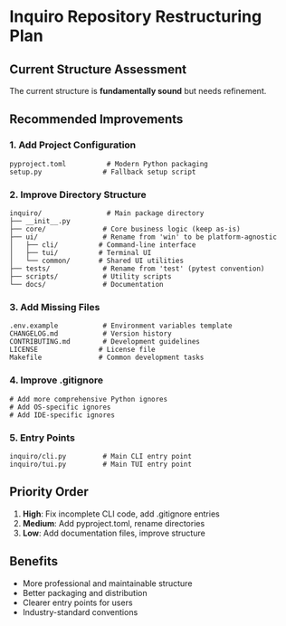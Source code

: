 # Inquiro Repository Restructuring Plan

## Current Structure Assessment
The current structure is **fundamentally sound** but needs refinement.

## Recommended Improvements

### 1. Add Project Configuration
```
pyproject.toml          # Modern Python packaging
setup.py               # Fallback setup script
```

### 2. Improve Directory Structure
```
inquiro/                # Main package directory
├── __init__.py
├── core/              # Core business logic (keep as-is)
├── ui/                # Rename from 'win' to be platform-agnostic
│   ├── cli/          # Command-line interface
│   ├── tui/          # Terminal UI
│   └── common/       # Shared UI utilities
├── tests/             # Rename from 'test' (pytest convention)
├── scripts/           # Utility scripts
└── docs/              # Documentation
```

### 3. Add Missing Files
```
.env.example           # Environment variables template
CHANGELOG.md           # Version history
CONTRIBUTING.md        # Development guidelines
LICENSE               # License file
Makefile              # Common development tasks
```

### 4. Improve .gitignore
```
# Add more comprehensive Python ignores
# Add OS-specific ignores
# Add IDE-specific ignores
```

### 5. Entry Points
```
inquiro/cli.py         # Main CLI entry point
inquiro/tui.py         # Main TUI entry point
```

## Priority Order
1. **High**: Fix incomplete CLI code, add .gitignore entries
2. **Medium**: Add pyproject.toml, rename directories
3. **Low**: Add documentation files, improve structure

## Benefits
- More professional and maintainable structure
- Better packaging and distribution
- Clearer entry points for users
- Industry-standard conventions
